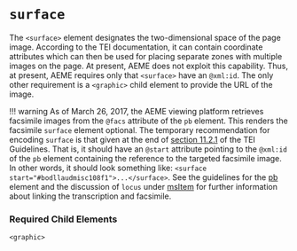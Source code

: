 # `surface`

The `<surface>` element designates the two-dimensional space of the page image. According to the TEI documentation, it can contain coordinate attributes which can then be used for placing separate zones with multiple images on the page. At present, AEME does not exploit this capability. Thus, at present, AEME requires only that `<surface>` have an `@xml:id`. The only other requirement is a `<graphic>` child element to provide the URL of the image.

!!! warning
	As of March 26, 2017, the AEME viewing platform retrieves facsimile images from the `@facs` attribute of the `pb` element. This renders the facsimile `surface` element optional. The temporary recommendation for encoding `surface` is that given at the end of <a href="http://www.tei-c.org/release/doc/tei-p5-doc/en/html/PH.html#PH-bov" target="_blank">section 11.2.1</a> of the TEI Guidelines. That is, it should have an `@start` attribute pointing to the `@xml:id` of the `pb` element containing the reference to the targeted facsimile image. In other words, it should look something like: `<surface start="#bodllaudmisc108f1">...</surface>`. See the guidelines for the [pb](05_The_text_Section/01_body/01_Codicological_Structures_and_Mise-en-Page/02_pb) element and the discussion of `locus` under [msItem](03_The_teiHeader_Section/01_fileDesc/03_sourceDesc/01_msDesc/02_msContents/01_msItem) for further information about linking the transcription and facsimile.

### Required Child Elements

`<graphic>`
